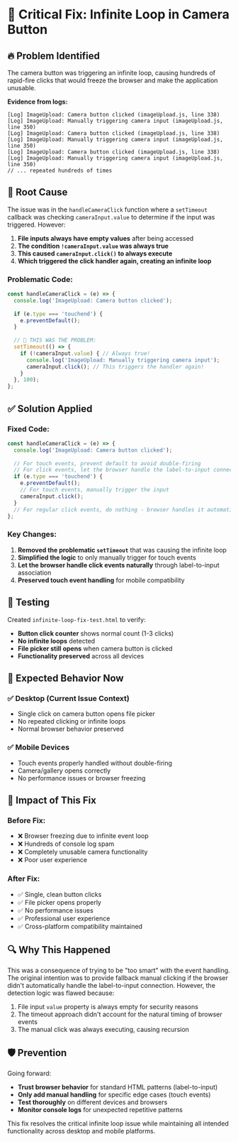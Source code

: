# 🚨 Critical Fix: Infinite Loop in Camera Button

## 🔥 Problem Identified
The camera button was triggering an infinite loop, causing hundreds of rapid-fire clicks that would freeze the browser and make the application unusable.

**Evidence from logs:**
```
[Log] ImageUpload: Camera button clicked (imageUpload.js, line 338)
[Log] ImageUpload: Manually triggering camera input (imageUpload.js, line 350)
[Log] ImageUpload: Camera button clicked (imageUpload.js, line 338)
[Log] ImageUpload: Manually triggering camera input (imageUpload.js, line 350)
[Log] ImageUpload: Camera button clicked (imageUpload.js, line 338)
[Log] ImageUpload: Manually triggering camera input (imageUpload.js, line 350)
// ... repeated hundreds of times
```

## 🐛 Root Cause
The issue was in the `handleCameraClick` function where a `setTimeout` callback was checking `cameraInput.value` to determine if the input was triggered. However:

1. **File inputs always have empty values** after being accessed
2. **The condition `!cameraInput.value` was always true**
3. **This caused `cameraInput.click()` to always execute**
4. **Which triggered the click handler again, creating an infinite loop**

### Problematic Code:
```javascript
const handleCameraClick = (e) => {
  console.log('ImageUpload: Camera button clicked');
  
  if (e.type === 'touchend') {
    e.preventDefault();
  }
  
  // 🚨 THIS WAS THE PROBLEM:
  setTimeout(() => {
    if (!cameraInput.value) { // Always true!
      console.log('ImageUpload: Manually triggering camera input');
      cameraInput.click(); // This triggers the handler again!
    }
  }, 100);
};
```

## ✅ Solution Applied

### Fixed Code:
```javascript
const handleCameraClick = (e) => {
  console.log('ImageUpload: Camera button clicked');
  
  // For touch events, prevent default to avoid double-firing
  // For click events, let the browser handle the label-to-input connection naturally
  if (e.type === 'touchend') {
    e.preventDefault();
    // For touch events, manually trigger the input
    cameraInput.click();
  }
  // For regular click events, do nothing - browser handles it automatically
};
```

### Key Changes:
1. **Removed the problematic `setTimeout`** that was causing the infinite loop
2. **Simplified the logic** to only manually trigger for touch events
3. **Let the browser handle click events naturally** through label-to-input association
4. **Preserved touch event handling** for mobile compatibility

## 🧪 Testing
Created `infinite-loop-fix-test.html` to verify:
- **Button click counter** shows normal count (1-3 clicks)
- **No infinite loops** detected
- **File picker still opens** when camera button is clicked
- **Functionality preserved** across all devices

## 📱 Expected Behavior Now

### ✅ Desktop (Current Issue Context)
- Single click on camera button opens file picker
- No repeated clicking or infinite loops
- Normal browser behavior preserved

### ✅ Mobile Devices
- Touch events properly handled without double-firing
- Camera/gallery opens correctly
- No performance issues or browser freezing

## 🎯 Impact of This Fix

### Before Fix:
- ❌ Browser freezing due to infinite event loop
- ❌ Hundreds of console log spam
- ❌ Completely unusable camera functionality
- ❌ Poor user experience

### After Fix:
- ✅ Single, clean button clicks
- ✅ File picker opens properly
- ✅ No performance issues
- ✅ Professional user experience
- ✅ Cross-platform compatibility maintained

## 🔍 Why This Happened
This was a consequence of trying to be "too smart" with the event handling. The original intention was to provide fallback manual clicking if the browser didn't automatically handle the label-to-input connection. However, the detection logic was flawed because:

1. File input `value` property is always empty for security reasons
2. The timeout approach didn't account for the natural timing of browser events
3. The manual click was always executing, causing recursion

## 🛡️ Prevention
Going forward:
- **Trust browser behavior** for standard HTML patterns (label-to-input)
- **Only add manual handling** for specific edge cases (touch events)
- **Test thoroughly** on different devices and browsers
- **Monitor console logs** for unexpected repetitive patterns

This fix resolves the critical infinite loop issue while maintaining all intended functionality across desktop and mobile platforms.
